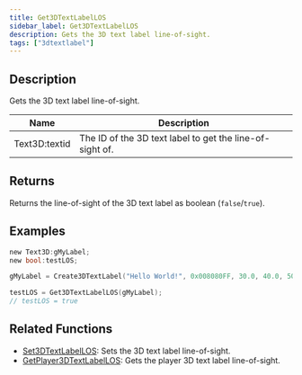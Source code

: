 ```yaml
---
title: Get3DTextLabelLOS
sidebar_label: Get3DTextLabelLOS
description: Gets the 3D text label line-of-sight.
tags: ["3dtextlabel"]
---
```


<VersionWarn version='omp v1.1.0.2612' />

## Description

Gets the 3D text label line-of-sight.

| Name          | Description                                              |
| ------------- | -------------------------------------------------------- |
| Text3D:textid | The ID of the 3D text label to get the line-of-sight of. |

## Returns

Returns the line-of-sight of the 3D text label as boolean (`false`/`true`).

## Examples

```c
new Text3D:gMyLabel;
new bool:testLOS;

gMyLabel = Create3DTextLabel("Hello World!", 0x008080FF, 30.0, 40.0, 50.0, 10.0, 0, true);

testLOS = Get3DTextLabelLOS(gMyLabel);
// testLOS = true
```

## Related Functions

- [Set3DTextLabelLOS](Set3DTextLabelLOS): Sets the 3D text label line-of-sight.
- [GetPlayer3DTextLabelLOS](GetPlayer3DTextLabelLOS): Gets the player 3D text label line-of-sight.
